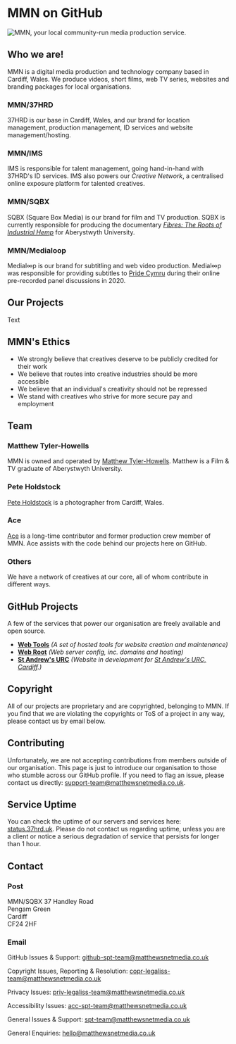 # MMN on GitHub

![MMN, your local community-run media production service.](https://cdn.matthewsnetmedia.co.uk/logos/mmn-banner-rgb-RNH822.jpg)

## Who we are!

MMN is a digital media production and technology company based in Cardiff, Wales. We produce videos, short films, web TV series, websites and branding packages for local organisations. 

### MMN/37HRD

37HRD is our base in Cardiff, Wales, and our brand for location management, production management, ID services and website management/hosting.

### MMN/IMS

IMS is responsible for talent management, going hand-in-hand with 37HRD's ID services. IMS also powers our *Creative Network*, a centralised online exposure platform for talented creatives.

### MMN/SQBX

SQBX (Square Box Media) is our brand for film and TV production. SQBX is currently responsible for producing the documentary [*Fibres: The Roots of Industrial Hemp*](https://sqbx.uk/films/fibres/) for Aberystwyth University.

### MMN/Medialoop

Medial&infin;p is our brand for subtitling and web video production. Medial&infin;p was responsible for providing subtitles to [Pride Cymru](https://www.pridecymru.com/) during their online pre-recorded panel discussions in 2020.


## Our Projects

Text

## MMN's Ethics

* We strongly believe that creatives deserve to be publicly credited for their work
* We believe that routes into creative industries should be more accessible
* We believe that an individual's creativity should not be repressed
* We stand with creatives who strive for more secure pay and employment

## Team

### Matthew Tyler-Howells
MMN is owned and operated by [Matthew Tyler-Howells](https://matthew.37hrd.uk). Matthew is a Film & TV graduate of Aberystwyth University.

### Pete Holdstock
[Pete Holdstock](https://peteholdstock.co.uk) is a photographer from Cardiff, Wales.

### Ace
[Ace](https://github.com/ItsJustAce) is a long-time contributor and former production crew member of MMN. Ace assists with the code behind our projects here on GitHub.

### Others
We have a network of creatives at our core, all of whom contribute in different ways. 

## GitHub Projects

A few of the services that power our organisation are freely available and open source.
- [**Web Tools**](https://github.com/MMNmedia/mmn-web-tools)   *(A set of hosted tools for website creation and maintenance)*
- [**Web Root**](https://github.com/MMNmedia/mmn-root)   *(Web server config, inc. domains and hosting)*
- [**St Andrew's URC**](https://github.com/MMNmedia/saurc)   *(Website in development for [St Andrew's URC, Cardiff](https://standrewsurccardiff.co.uk).)*

## Copyright

All of our projects are proprietary and are copyrighted, belonging to MMN. If you find that we are violating the copyrights or ToS of a project in any way, please contact us by email below. 

## Contributing

Unfortunately, we are not accepting contributions from members outside of our organisation. This page is just to introduce our organisation to those who stumble across our GitHub profile. If you need to flag an issue, please contact us directly: [support-team@matthewsnetmedia.co.uk](mailto:support-team@matthewsnetmedia.co.uk).

## Service Uptime

You can check the uptime of our servers and services here: [status.37hrd.uk](https://status.37hrd.uk).
Please do not contact us regarding uptime, unless you are a client or notice a serious degradation of service that persists for longer than 1 hour.

## Contact

### Post
MMN/SQBX
37 Handley Road   
Pengam Green   
Cardiff   
CF24 2HF   

### Email
GitHub Issues & Support: [github-spt-team@matthewsnetmedia.co.uk](mailto:github-spt-team@matthewsnetmedia.co.uk)

Copyright Issues, Reporting & Resolution: [copr-legaliss-team@matthewsnetmedia.co.uk](mailto:copr-legaliss-team@matthewsnetmedia.co.uk)

Privacy Issues: [priv-legaliss-team@matthewsnetmedia.co.uk](mailto:priv-legaliss-team@matthewsnetmedia.co.uk)

Accessibility Issues: [acc-spt-team@matthewsnetmedia.co.uk](mailto:acc-spt-team@matthewsnetmedia.co.uk)

General Issues & Support: [spt-team@matthewsnetmedia.co.uk](mailto:spt-team@matthewsnetmedia.co.uk)

General Enquiries: [hello@matthewsnetmedia.co.uk](mailto:hello@matthewsnetmedia.co.uk)
